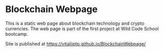 # Blockchain Webpage

This is a static web page about blockchain technology and crypto currencies.
The web page is part of the first project at Wild Code School bootcamp.


Site is published at https://vitaliiptp.github.io/BlockchainWebpage/
